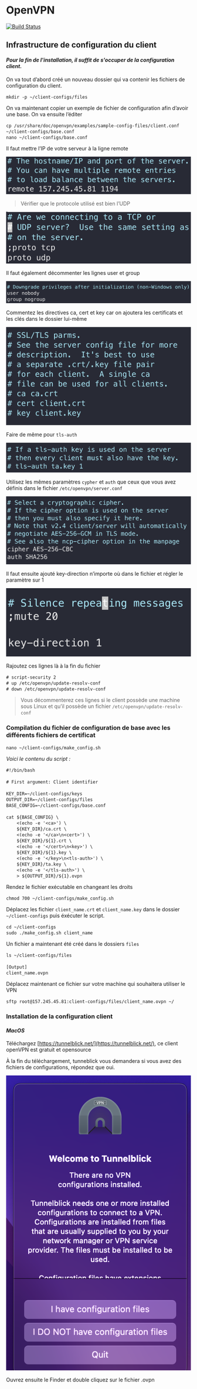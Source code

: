 # OpenVPN

[![Build Status](https://travis-ci.org/joemccann/dillinger.svg?branch=master)](https://travis-ci.org/joemccann/dillinger)

## Infrastructure de configuration du client

#### _Pour la fin de l'installation, il suffit de s'occuper de la configuration client._


On va tout d’abord créé un nouveau dossier qui va contenir les fichiers de configuration du client.

````shell
mkdir -p ~/client-configs/files
````
On va maintenant copier un exemple de fichier de configuration afin d’avoir une base. On va ensuite l’éditer

````shell
cp /usr/share/doc/openvpn/examples/sample-config-files/client.conf ~/client-configs/base.conf
nano ~/client-configs/base.conf
````

Il faut mettre l’IP de votre serveur à la ligne remote

![Remote](remote.png)

> Vérifier que le protocole utilisé est bien l’UDP

![Udp](udp.png)

Il faut également décommenter les lignes user et group

![Uncomment](uncomment.png)

Commentez les directives ca, cert et key car on ajoutera les certificats et les clés dans le dossier lui-même

![Comment](comment.png)

Faire de même pour ``tls-auth``

![Tls-auth](tls-auth.png)

Utilisez les mêmes paramètres ``cypher`` et ``auth`` que ceux que vous avez définis dans le fichier ``/etc/openvpn/server.conf``

![CypherxAuth](cypherxauth.png)

Il faut ensuite ajouté key-direction n’importe où dans le fichier et régler le paramètre sur 1

![KeyDirection](key-direction.png)

Rajoutez ces lignes là à la fin du fichier

````shell
# script-security 2
# up /etc/openvpn/update-resolv-conf
# down /etc/openvpn/update-resolv-conf
````

>Vous décommenterez ces lignes si le client possède une machine sous Linux et qu’il possède un fichier ``/etc/openvpn/update-resolv-conf``

### Compilation du fichier de configuration de base avec les différents fichiers de certificat

````shell
nano ~/client-configs/make_config.sh
````

_Voici le contenu du script :_

````shell
#!/bin/bash

# First argument: Client identifier

KEY_DIR=~/client-configs/keys
OUTPUT_DIR=~/client-configs/files
BASE_CONFIG=~/client-configs/base.conf

cat ${BASE_CONFIG} \
    <(echo -e '<ca>') \
    ${KEY_DIR}/ca.crt \
    <(echo -e '</ca>\n<cert>') \
    ${KEY_DIR}/${1}.crt \
    <(echo -e '</cert>\n<key>') \
    ${KEY_DIR}/${1}.key \
    <(echo -e '</key>\n<tls-auth>') \
    ${KEY_DIR}/ta.key \
    <(echo -e '</tls-auth>') \
    > ${OUTPUT_DIR}/${1}.ovpn
````

Rendez le fichier exécutable en changeant les droits

````shell
chmod 700 ~/client-configs/make_config.sh
````

Déplacez les fichier ``client_name.crt`` et ``client_name.key`` dans le dossier ``~/client-configs`` puis éxécuter le script.

````shell
cd ~/client-configs
sudo ./make_config.sh client_name
````

Un fichier a maintenant été créé dans le dossiers ``files``

````shell
ls ~/client-configs/files

[Output]
client_name.ovpn
````

Déplacez maintenant ce fichier sur votre machine qui souhaitera utiliser le VPN

````shell
sftp root@157.245.45.81:client-configs/files/client_name.ovpn ~/
````


### Installation de la configuration client

#### _MacOS_

Téléchargez [https://tunnelblick.net/](https://tunnelblick.net/), ce client openVPN est gratuit et opensource

À la fin du téléchargement, tunneblick vous demandera si vous avez des fichiers de configurations, répondez que oui.

![Mac](mac.png)

Ouvrez ensuite le Finder et double cliquez sur le fichier .ovpn